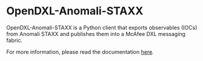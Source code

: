 # OpenDXL-Anomali-STAXX
OpenDXL-Anomali-STAXX is a Python client that exports observables (IOCs) from Anomali STAXX and publishes them into a McAfee DXL messaging fabric.

For more information, please read the documentation [here](https://marcelosz.github.io/OpenDXL-Anomali-STAXX/).
